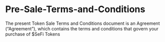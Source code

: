 # Pre-Sale-Terms-and-Conditions
The present Token Sale Terms and Conditions document is an Agreement (“Agreement”), which contains the terms and conditions that govern your purchase of $SeFi Tokens
